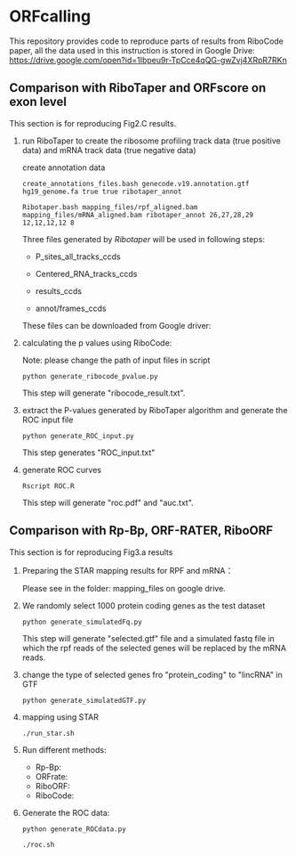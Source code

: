 # ORFcalling
This repository provides code to reproduce parts of results from RiboCode paper, all the data used in this instruction is stored in Google Drive: https://drive.google.com/open?id=1Ibpeu9r-TpCce4qQG-gwZvj4XRpR7RKn

Comparison with RiboTaper and ORFscore on exon level
----------------

This section is for reproducing Fig2.C results.

1. run RiboTaper to create the ribosome profiling track data (true positive data) and mRNA track data (true negative data)

   create annotation data

   `create_annotations_files.bash genecode.v19.annotation.gtf hg19_genome.fa true true ribotaper_annot` 

   `Ribotaper.bash mapping_files/rpf_aligned.bam mapping_files/mRNA_aligned.bam ribotaper_annot 26,27,28,29 12,12,12,12 8`

   Three files generated by *Ribotaper* will be used in following steps:

   - P_sites_all_tracks_ccds


   - Centered_RNA_tracks_ccds
   - results_ccds
   - annot/frames_ccds

   These files can be downloaded from Google driver:

2. calculating the p values using RiboCode:

   Note: please change the path of input files in script

   `python generate_ribocode_pvalue.py`

   This step will generate "ribocode_result.txt".

3. extract the P-values generated by RiboTaper algorithm and generate the ROC input file

   `python generate_ROC_input.py`

   This step generates "ROC_input.txt"

4. generate ROC curves

   `Rscript ROC.R`

   This step will generate "roc.pdf" and "auc.txt". 


Comparison with Rp-Bp, ORF-RATER, RiboORF
--------

This section is for reproducing Fig3.a results

1. Preparing the STAR mapping results for RPF and mRNA：

   Please see in the folder: mapping_files on google drive.

2. We randomly select 1000 protein coding genes as the test dataset 

   `python generate_simulatedFq.py`

   This step will generate "selected.gtf" file and a simulated fastq file in which the rpf reads of the selected genes will be replaced by the mRNA reads.

3. change the type of selected genes fro "protein_coding" to "lincRNA" in GTF

   `python generate_simulatedGTF.py`

4. mapping using STAR

   `./run_star.sh`

5. Run different methods:

   - Rp-Bp: 
   - ORFrate:
   - RiboORF:
   - RiboCode:

6. Generate the ROC data:

   `python generate_ROCdata.py`

   `./roc.sh`

   ​

   ​

   ​

   ​

   ​

   ​

   ​

   ​

